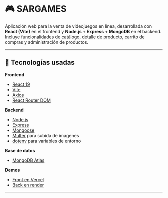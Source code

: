 # 🎮 SARGAMES

Aplicación web para la venta de videojuegos en línea, desarrollada con **React (Vite)** en el frontend y **Node.js + Express + MongoDB** en el backend.  
Incluye funcionalidades de catálogo, detalle de producto, carrito de compras y administración de productos.

---

## 🚀 Tecnologías usadas

**Frontend**
- [React 19](https://react.dev/)
- [Vite](https://vitejs.dev/)
- [Axios](https://axios-http.com/)
- [React Router DOM](https://reactrouter.com/)

**Backend**
- [Node.js](https://nodejs.org/)
- [Express](https://expressjs.com/)
- [Mongoose](https://mongoosejs.com/)
- [Multer](https://github.com/expressjs/multer) para subida de imágenes
- [dotenv](https://github.com/motdotla/dotenv) para variables de entorno

**Base de datos**
- [MongoDB Atlas](https://www.mongodb.com/atlas)

**Demos**
- [Front en Vercel](https://sargames-v3.vercel.app/)
- [Back en render](https://sargamesv3.onrender.com/api/productos)

---
